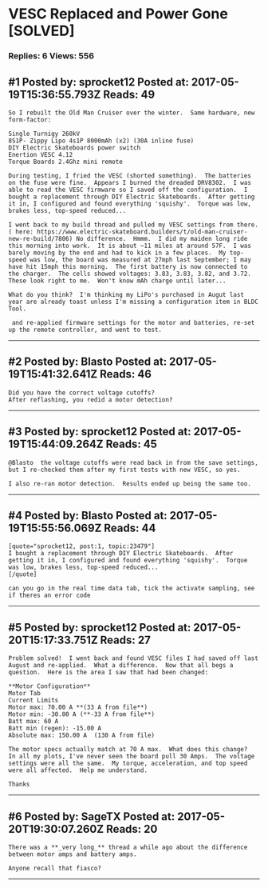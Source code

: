 # VESC Replaced and Power Gone \[SOLVED\]

### Replies: 6 Views: 556

## \#1 Posted by: sprocket12 Posted at: 2017-05-19T15:36:55.793Z Reads: 49

```
So I rebuilt the Old Man Cruiser over the winter.  Same hardware, new form-factor: 

Single Turnigy 260kV
8S1P- Zippy Lipo 4s1P 8000mAh (x2) (30A inline fuse)
DIY Electric Skateboards power switch
Enertion VESC 4.12
Torque Boards 2.4Ghz mini remote

During testing, I fried the VESC (shorted something).  The batteries on the fuse were fine.  Appears I burned the dreaded DRV8302.  I was able to read the VESC firmware so I saved off the configuration.  I bought a replacement through DIY Electric Skateboards.  After getting it in, I configured and found everything 'squishy'.  Torque was low, brakes less, top-speed reduced...

I went back to my build thread and pulled my VESC settings from there.  ( here: https://www.electric-skateboard.builders/t/old-man-cruiser-new-re-build/7806) No difference.  Hmmm.  I did my maiden long ride this morning into work.  It is about ~11 miles at around 57F.  I was barely moving by the end and had to kick in a few places.  My top-speed was low, the board was measured at 27mph last September; I may have hit 15mph this morning.  The first battery is now connected to the charger.  The cells showed voltages: 3.83, 3.83, 3.82, and 3.72.  These look right to me.  Won't know mAh charge until later...

What do you think?  I'm thinking my LiPo's purchased in Augut last year are already toast unless I'm missing a configuration item in BLDC Tool.

 and re-applied firmware settings for the motor and batteries, re-set up the remote controller, and went to test.
```

---
## \#2 Posted by: Blasto Posted at: 2017-05-19T15:41:32.641Z Reads: 46

```
Did you have the correct voltage cutoffs?
After reflashing, you redid a motor detection?
```

---
## \#3 Posted by: sprocket12 Posted at: 2017-05-19T15:44:09.264Z Reads: 45

```
@Blasto  the voltage cutoffs were read back in from the save settings, but I re-checked them after my first tests with new VESC, so yes.

I also re-ran motor detection.  Results ended up being the same too.
```

---
## \#4 Posted by: Blasto Posted at: 2017-05-19T15:55:56.069Z Reads: 44

```
[quote="sprocket12, post:1, topic:23479"]
I bought a replacement through DIY Electric Skateboards.  After getting it in, I configured and found everything 'squishy'.  Torque was low, brakes less, top-speed reduced...
[/quote]

can you go in the real time data tab, tick the activate sampling, see if theres an error code
```

---
## \#5 Posted by: sprocket12 Posted at: 2017-05-20T15:17:33.751Z Reads: 27

```
Problem solved!  I went back and found VESC files I had saved off last August and re-applied.  What a difference.  Now that all begs a question.  Here is the area I saw that had been changed:

**Motor Configuration**
Motor Tab
Current Limits
Motor max: 70.00 A **(33 A from file**)
Motor min: -30.00 A (**-33 A from file**)
Batt max: 60 A
Batt min (regen): -15.00 A
Absolute max: 150.00 A  (130 A from file)

The motor specs actually match at 70 A max.  What does this change?  In all my plots, I've never seen the board pull 30 Amps.  The voltage settings were all the same.  My torque, acceleration, and top speed were all affected.  Help me understand.

Thanks
```

---
## \#6 Posted by: SageTX Posted at: 2017-05-20T19:30:07.260Z Reads: 20

```
There was a **_very long_** thread a while ago about the difference between motor amps and battery amps. 

Anyone recall that fiasco?
```

---
